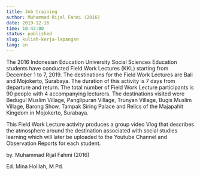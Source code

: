 ```yaml
---
title: Job training
author: Muhammad Rijal Fahmi (2016)
date: 2019-12-16
time: 10:42:00
status: published
slug: kuliah-kerja-lapangan
lang: en
---
```

The 2016 Indonesian Education University Social Sciences Education students have conducted Field Work Lectures (KKL) starting from December 1 to 7, 2019. The destinations for the Field Work Lectures are Bali and Mojokerto, Surabaya. The duration of this activity is 7 days from departure and return. The total number of Field Work Lecture participants is 90 people with 4 accompanying lecturers. The destinations visited were Bedugul Muslim Village, Panglipuran Village, Trunyan Village, Bugis Muslim Village, Barong Show, Tampak Siring Palace and Relics of the Majapahit Kingdom in Mojokerto, Surabaya.

This Field Work Lecture activity produces a group video Vlog that describes the atmosphere around the destination associated with social studies learning which will later be uploaded to the Youtube Channel and Observation Reports for each student.

by. Muhammad Rijal Fahmi (2016)

Ed. Mina Holilah, M.Pd.